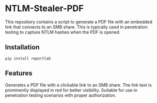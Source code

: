 # NTLM-Stealer-PDF

This repository contains a script to generate a PDF file with an embedded link that connects to an SMB share. This is typically used in penetration testing to capture NTLM hashes when the PDF is opened.

## Installation
```
pip install reportlab
```

## Features
Generates a PDF file with a clickable link to an SMB share.
The link text is prominently displayed in red for better visibility.
Suitable for use in penetration testing scenarios with proper authorization.

